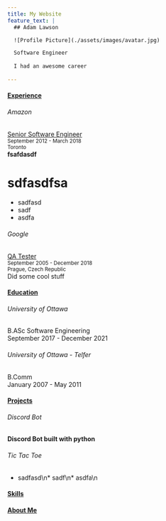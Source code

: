 ```yaml
---
title: My Website
feature_text: |
  ## Adam Lawson

  ![Profile Picture](./assets/images/avatar.jpg)

  Software Engineer
  
  I had an awesome career
  
---
```


#### <ins>Experience</ins>

###### Amazon
<ins>Senior Software Engineer</ins><br/>
<small> September 2012 - March 2018 </small><br/>
<small>Toronto</small><br/>
**fsafdasdf**

# sdfasdfsa
* sadfasd
* sadf
* asdfa

###### Google
<ins>QA Tester</ins><br/>
<small> September 2005 - December 2018 </small><br/>
<small>Prague, Czech Republic</small><br/>
Did some cool stuff




#### <ins>Education</ins>

###### University of Ottawa
B.ASc Software Engineering<br/>
September 2017 - December 2021
###### University of Ottawa - Telfer
B.Comm<br/>
January 2007 - May 2011


#### <ins>Projects</ins>

###### Discord Bot <br/>
**Discord Bot built with python**
###### Tic Tac Toe <br/>
* sadfasd\n* sadf\n* asdfa\n



#### <ins>Skills</ins>




#### <ins>About Me</ins>



